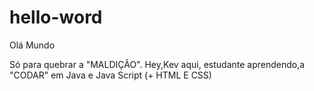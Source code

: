 # hello-word
Olá Mundo

Só para quebrar a "MALDIÇÃO".
Hey,Kev aqui, estudante aprendendo,a "CODAR" em Java e Java Script (+ HTML E CSS)
